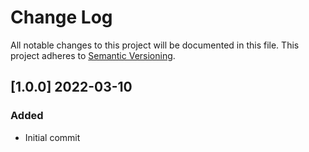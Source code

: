 # Change Log

All notable changes to this project will be documented in this file.
This project adheres to [Semantic Versioning](http://semver.org).

## [1.0.0] 2022-03-10

### Added

- Initial commit
